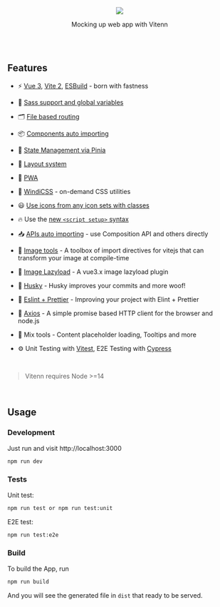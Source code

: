 <p align="center">
  <img src="https://ik.imagekit.io/vitenn/logo_7Q2HVUThr_q7VrLnsbq0.png">
</p>

<p align="center">
  Mocking up web app with Vitenn
</p>

<br>
<br>

## Features

- ⚡️ [Vue 3](https://github.com/vuejs/vue-next), [Vite 2](https://github.com/vitejs/vite), [ESBuild](https://github.com/evanw/esbuild) - born with fastness

- 💎 [Sass support and global variables](https://vitejs.dev/guide/features.html#css-pre-processors)

- 🗂 [File based routing](./src/pages)

- 📦 [Components auto importing](./src/components)

- 🍍 [State Management via Pinia](https://pinia.esm.dev/)

- 📑 [Layout system](./src/layouts)

- 📲 [PWA](https://github.com/antfu/vite-plugin-pwa)

- 🎨 [WindiCSS](https://windicss.org/) - on-demand CSS utilities

- 😃 [Use icons from any icon sets with classes](https://github.com/antfu/unocss/tree/main/packages/preset-icons)

- 🔥 Use the [new `<script setup>` syntax](https://github.com/vuejs/rfcs/pull/227)

- 📥 [APIs auto importing](https://github.com/antfu/unplugin-auto-import) - use Composition API and others directly

- 🎇 [Image tools](https://github.com/JonasKruckenberg/imagetools) - A toolbox of import directives for vitejs that can transform your image at compile-time

- 🗾 [Image Lazyload](https://github.com/murongg/vue3-lazyload) - A vue3.x image lazyload plugin

- 🐶 [Husky](https://github.com/typicode/husky) - Husky improves your commits and more woof!

- 🚀 [Eslint + Prettier](https://eslint.org/) - Improving your project with Elint + Prettier

- 📡 [Axios](https://axios-http.com/) - A simple promise based HTTP client for the browser and node.js

- 🍭 Mix tools - Content placeholder loading, Tooltips and more

- ⚙️ Unit Testing with [Vitest](https://vitest.dev/), E2E Testing with [Cypress](https://www.cypress.io/)

<br>

> Vitenn requires Node >=14

<br>

## Usage

### Development

Just run and visit http://localhost:3000

```bash
npm run dev
```

### Tests

Unit test:

```bash
npm run test or npm run test:unit
```

E2E test:

```bash
npm run test:e2e
```

### Build

To build the App, run

```bash
npm run build
```

And you will see the generated file in `dist` that ready to be served.
